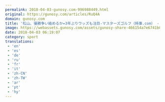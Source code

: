 ```yaml
---
permalink: 2018-04-03-gunosy.com-996988449.html
original: https://gunosy.com/articles/RuQ4A
domain: gunosy.com
title: '松山、優勝争い絡めるか=3年ぶりウッズも注目-マスターズゴルフ（時事.com） - グノシー'
image: https://webassets.gunosy.com/assets/gunosy-share-466154a7e6741b0dbc8895ceff97e34818892a0e7dbc05d641d2606f8820dd35.jpg
date: 2018-04-03 06:19:07
category: sport
translations: 
 - 'en'
 - 'es'
 - 'de'
 - 'ru'
 - 'fr'
 - 'it'
 - 'zh-CN'
 - 'zh-TW'
 - 'ar'
 - 'pt'
 - 'hy'
---
```


